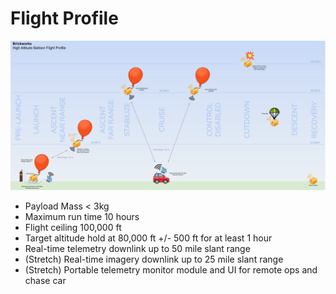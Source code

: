 # Flight Profile

<!-- IDEALS ARE IDEAL
Nucleus's technical design is driven by making engineering decisions
to meet the design requirements listed in this section. All of these
requirements must be met before the mission takes flight, with test data
to prove it.

By designing the vehicle to meet a set of requirements, we hold our
engineering decisions accountable and resist the temptations of scope
creep and "cool factor."

When we, as a team, elect to override one of these requirements, we will
commit to providing justification for doing so (even if the reason is
*because we thought it would be more fun this way* or *because we
couldn't afford to buy the parts needed to do it right.*)

## Mission Objectives
!!! note
    All of the systems demonstrated by this mission shall be thoroughly
    tested on the ground prior to launch. Flight data and telemetry recorded
    during the flight should be consistent with behavior observed during
    testing.

### Critical Design Elements

Regardless of the mission objectives, the HAB system must meet several
key design requirements in order to achieve mission success. These
requirements serve as success criteria and also as constraints to the
design trade space.

Some requirements are non-negotiable, such as [FCC or FAA regulations](https://www.ecfr.gov/cgi-bin/text-idx?rgn=div5&node=14:2.0.1.3.15#sp14.2.101.d)
for unmanned free balloons and other basic functions to ensure a safe,
controlled flight. Other requirements may come from limitations related
to cost, manufacturability, which stem from the Brickworks organization's
own budgets. These critical requirements supercede any mission or design
requirements that contribute to meeting the mission's objectives.

### Stretch Goals

There are several design features that are specific requests from
Brickworks engineers. The flight system should meet these requests or
provide justification for not including them. These features are not
required for mission success, but it is expected that the Brickworks team
strives to accomplish these goals.

## ConOps
-->

![Flight Profile (Detailed)](img/Flight%20Profile%20Detailed.png)

* Payload Mass < 3kg
* Maximum run time 10 hours
* Flight ceiling 100,000 ft
* Target altitude hold at 80,000 ft +/- 500 ft for at least 1 hour
* Real-time telemetry downlink up to 50 mile slant range
* (Stretch) Real-time imagery downlink up to 25 mile slant range
* (Stretch) Portable telemetry monitor module and UI for remote ops and chase
  car

<!-- ## System Requirements

The intent of this specification is to quantify and control the criteria
by which mission success is defined, and to provide traceability to each
subsystem's performance to ensure mission success is achieved by the
vehicle's design.

!!! note
    All of the systems demonstrated by this mission shall be thoroughly
    tested on the ground prior to launch. Flight data and telemetry recorded
    during the flight should be consistent with behavior observed during
    testing.

* Payload Mass < 3kg
* Maximum run time 10 hours
* Flight ceiling 100,000 ft
* Target altitude hold at 80,000 ft +/- 500 ft for at least 1 hour
* Real-time telemetry downlink up to 50 mile slant range
* (Stretch) Real-time imagery downlink up to 25 mile slant range
* (Stretch) Portable telemetry monitor module and UI for remote ops and chase
  car

### Avionics

### Power

### Flight Software

### Telemetry

### Recovery

### Payload Bus & Interfaces

### Instruments & Sensors

### Altitude Regulation 
-->
